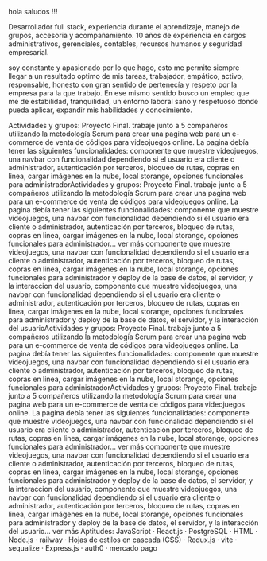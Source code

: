 hola saludos !!!

Desarrollador full stack, experiencia durante el aprendizaje, manejo de grupos, accesoria y acompañamiento. 10 años de experiencia en cargos administrativos, gerenciales, contables, recursos humanos y seguridad empresarial.

soy constante y apasionado por lo que hago, esto me permite siempre llegar a un resultado optimo de mis tareas, trabajador, empático, activo, responsable, honesto con gran sentido de pertenecía y respeto por la empresa para la que trabajo. En ese mismo sentido busco un empleo que me de estabilidad, tranquilidad, un entorno laboral sano y respetuoso donde pueda aplicar, expandir mis habilidades y conocimiento.

Actividades y grupos: Proyecto Final. trabaje junto a 5 compañeros utilizando la metodología Scrum para crear una pagina web para un e-commerce de venta de códigos para videojuegos online. La pagina debía tener las siguientes funcionalidades: componente que muestre videojuegos, una navbar con funcionalidad dependiendo si el usuario era cliente o administrador, autenticación por terceros, bloqueo de rutas, copras en linea, cargar imágenes en la nube, local storange, opciones funcionales para administradorActividades y grupos: Proyecto Final. trabaje junto a 5 compañeros utilizando la metodología Scrum para crear una pagina web para un e-commerce de venta de códigos para videojuegos online. La pagina debía tener las siguientes funcionalidades: componente que muestre videojuegos, una navbar con funcionalidad dependiendo si el usuario era cliente o administrador, autenticación por terceros, bloqueo de rutas, copras en linea, cargar imágenes en la nube, local storange, opciones funcionales para administrador… ver más
componente que muestre videojuegos, una navbar con funcionalidad dependiendo si el usuario era cliente o administrador, autenticación por terceros, bloqueo de rutas, copras en linea, cargar imágenes en la nube, local storange, opciones funcionales para administrador y deploy de la base de datos, el servidor, y la interaccion del usuario, componente que muestre videojuegos, una navbar con funcionalidad dependiendo si el usuario era cliente o administrador, autenticación por terceros, bloqueo de rutas, copras en linea, cargar imágenes en la nube, local storange, opciones funcionales para administrador y deploy de la base de datos, el servidor, y la interacción del usuarioActividades y grupos: Proyecto Final. trabaje junto a 5 compañeros utilizando la metodología Scrum para crear una pagina web para un e-commerce de venta de códigos para videojuegos online. La pagina debía tener las siguientes funcionalidades: componente que muestre videojuegos, una navbar con funcionalidad dependiendo si el usuario era cliente o administrador, autenticación por terceros, bloqueo de rutas, copras en linea, cargar imágenes en la nube, local storange, opciones funcionales para administradorActividades y grupos: Proyecto Final. trabaje junto a 5 compañeros utilizando la metodología Scrum para crear una pagina web para un e-commerce de venta de códigos para videojuegos online. La pagina debía tener las siguientes funcionalidades: componente que muestre videojuegos, una navbar con funcionalidad dependiendo si el usuario era cliente o administrador, autenticación por terceros, bloqueo de rutas, copras en linea, cargar imágenes en la nube, local storange, opciones funcionales para administrador… ver más componente que muestre videojuegos, una navbar con funcionalidad dependiendo si el usuario era cliente o administrador, autenticación por terceros, bloqueo de rutas, copras en linea, cargar imágenes en la nube, local storange, opciones funcionales para administrador y deploy de la base de datos, el servidor, y la interaccion del usuario, componente que muestre videojuegos, una navbar con funcionalidad dependiendo si el usuario era cliente o administrador, autenticación por terceros, bloqueo de rutas, copras en linea, cargar imágenes en la nube, local storange, opciones funcionales para administrador y deploy de la base de datos, el servidor, y la interacción del usuario… ver más
Aptitudes: JavaScript · React.js · PostgreSQL · HTML · Node.js · railway · Hojas de estilos en cascada (CSS) · Redux.js · vite · sequalize · Express.js · auth0 · mercado pago
